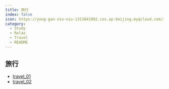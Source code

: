 ```yaml
---
title: 旅行
index: false
icon: https://yong-gan-niu-niu-1311841992.cos.ap-beijing.myqcloud.com/images/%E6%97%85%E8%A1%8C.svg
category:
  - Study
  - Relax
  - Travel
  - README
---
```


## 旅行

- [travel_01](travel_01.md)
- [travel_02](travel_02.md)


